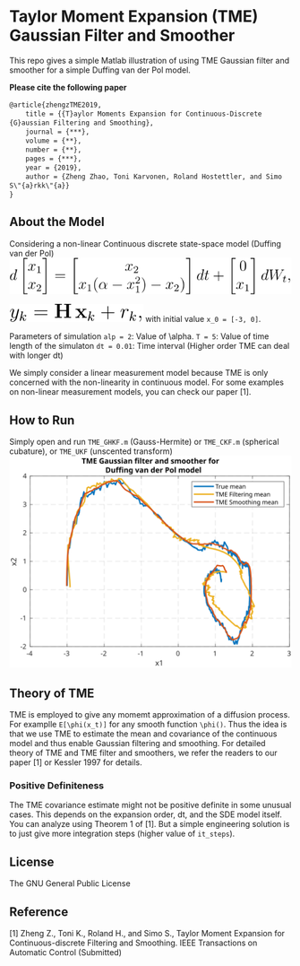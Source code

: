 # Taylor Moment Expansion (TME) Gaussian Filter and Smoother

This repo gives a simple Matlab illustration of using TME Gaussian filter and smoother for a simple Duffing van der Pol model.

**Please cite the following paper**
```
@article{zhengzTME2019,
	title = {{T}aylor Moments Expansion for Continuous-Discrete {G}aussian Filtering and Smoothing},
	journal = {***},
	volume = {**},
	number = {**},
	pages = {***},
	year = {2019},
	author = {Zheng Zhao, Toni Karvonen, Roland Hostettler, and Simo S\"{a}rkk\"{a}}
}
```
## About the Model
Considering a non-linear Continuous discrete state-space model (Duffing van der Pol)
![](figs/dyn.svg)

![](figs/obs.svg)
with initial value `x_0 = [-3, 0]`. 

Parameters of simulation
`alp = 2`: Value of \alpha. 
`T = 5`:   Value of time length of the simulaton
`dt = 0.01`: Time interval (Higher order TME can deal with longer dt)

We simply consider a linear measurement model because TME is only concerned with the non-linearity in continuous model. For some examples on non-linear measurement models, you can check our paper [1].

## How to Run
Simply open and run `TME_GHKF.m` (Gauss-Hermite) or `TME_CKF.m` (spherical cubature), or `TME_UKF` (unscented transform)
![](figs/duffing_result.svg)

## Theory of TME
TME is employed to give any momemt approximation of a diffusion process. For examplle `E[\phi(x_t)]` for any smooth function `\phi()`. Thus the idea is that we use TME to estimate the mean and covariance of the continuous model and thus enable Gaussian filtering and smoothing. For detailed theory of TME and TME filter and smoothers, we refer the readers to our paper [1] or Kessler 1997 for details.

### Positive Definiteness
The TME covariance estimate might not be positive definite in some unusual cases. This depends on the expansion order, dt, and the SDE model itself. You can analyze using Theorem 1 of [1]. But a simple engineering solution is to just give more integration steps (higher value of `it_steps`).

## License

The GNU General Public License

## Reference
[1] Zheng Z., Toni K., Roland H., and Simo S., Taylor Moment Expansion for Continuous-discrete Filtering and Smoothing. IEEE Transactions on Automatic Control (Submitted)

